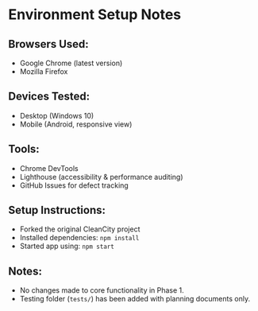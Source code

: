 # Environment Setup Notes

## Browsers Used:

- Google Chrome (latest version)
- Mozilla Firefox

## Devices Tested:

- Desktop (Windows 10)
- Mobile (Android, responsive view)

## Tools:

- Chrome DevTools
- Lighthouse (accessibility & performance auditing)
- GitHub Issues for defect tracking

## Setup Instructions:

- Forked the original CleanCity project
- Installed dependencies: `npm install`
- Started app using: `npm start`

## Notes:

- No changes made to core functionality in Phase 1.
- Testing folder (`tests/`) has been added with planning documents only.
